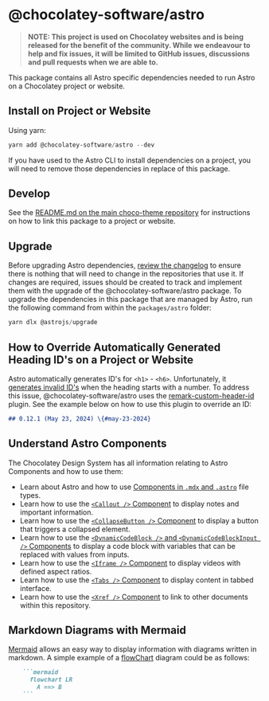 # @chocolatey-software/astro

> **NOTE: This project is used on Chocolatey websites and is being released for the benefit of the community. While we endeavour to help and fix issues, it will be limited to GitHub issues, discussions and pull requests when we are able to.**

This package contains all Astro specific dependencies needed to run Astro on a Chocolatey project or website.

## Install on Project or Website

Using yarn:

```powershell
yarn add @chocolatey-software/astro --dev
```

If you have used to the Astro CLI to install dependencies on a project, you will need to remove those dependencies in replace of this package.

## Develop

See the [README.md on the main choco-theme repository](https://github.com/chocolatey/choco-theme?tab=readme-ov-file#commands#developing-choco-theme-packages) for instructions on how to link this package to a project or website.

## Upgrade

Before upgrading Astro dependencies, [review the changelog](https://github.com/withastro/astro/blob/main/packages/astro/CHANGELOG.md) to ensure there is nothing that will need to change in the repositories that use it. If changes are required, issues should be created to track and implement them with the upgrade of the @chocolatey-software/astro package. To upgrade the dependencies in this package that are managed by Astro, run the following command from within the `packages/astro` folder:

```powershell
yarn dlx @astrojs/upgrade
```

## How to Override Automatically Generated Heading ID's on a Project or Website

Astro automatically generates ID's for `<h1>` - `<h6>`. Unfortunately, it [generates invalid ID's](https://github.com/withastro/astro/issues/11002) when the heading starts with a number. To address this issue, @chocolatey-software/astro uses the [remark-custom-header-id](https://github.com/sindresorhus/remark-custom-header-id) plugin. See the example below on how to use this plugin to override an ID:

```md
## 0.12.1 (May 23, 2024) \{#may-23-2024}
```

## Understand Astro Components

The Chocolatey Design System has all information relating to Astro Components and how to use them:

* Learn about Astro and how to use [Components in `.mdx` and `.astro`](https://design.chocolatey.org/foundations/astro) file types.
* Learn how to use the [`<Callout />` Component](https://design.chocolatey.org/components/callouts) to display notes and important information.
* Learn how to use the [`<CollapseButton />` Component](https://design.chocolatey.org/collapse-button) to display a button that triggers a collapsed element.
* Learn how to use the [`<DynamicCodeBlock />` and `<DynamicCodeBlockInput />` Components](https://design.chocolatey.org/components/dynamic-code-block) to display a code block with variables that can be replaced with values from inputs.
* Learn how to use the [`<Iframe />` Component](https://design.chocolatey.org/components/iframe) to display videos with defined aspect ratios.
* Learn how to use the [`<Tabs />` Component](https://design.chocolatey.org/components/tabs) to display content in tabbed interface.
* Learn how to use the [`<Xref />` Component](https://design.chocolatey.org/components/xref) to link to other documents within this repository.

## Markdown Diagrams with Mermaid

[Mermaid](https://mermaid.js.org/) allows an easy way to display information with diagrams written in markdown. A simple example of a [flowChart](https://mermaid.js.org/syntax/flowchart.html) diagram could be as follows:

```md
    ```mermaid
      flowchart LR
        A ==> B
    ```
```
